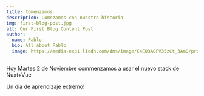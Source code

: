 ```yaml
---
title: Comenzamos
description: Comezamos con nuestra historia
img: first-blog-post.jpg
alt: Our First Blog Content Post
author:
  name: Pablo
  bio: All about Pablo
  image: https://media-exp1.licdn.com/dms/image/C4E03AQFV35zCt_3AmQ/profile-displayphoto-shrink_800_800/0/1582200812470?e=1641427200&v=beta&t=qsGoF7mfkYS9cwDdFW9fAw2YHj4PCqpGoZGf4bmrN9E
---
```

Hoy Martes 2 de Noviembre commenzamos a usar el nuevo stack de Nuxt+Vue

Un dia de aprendizaje extremo!